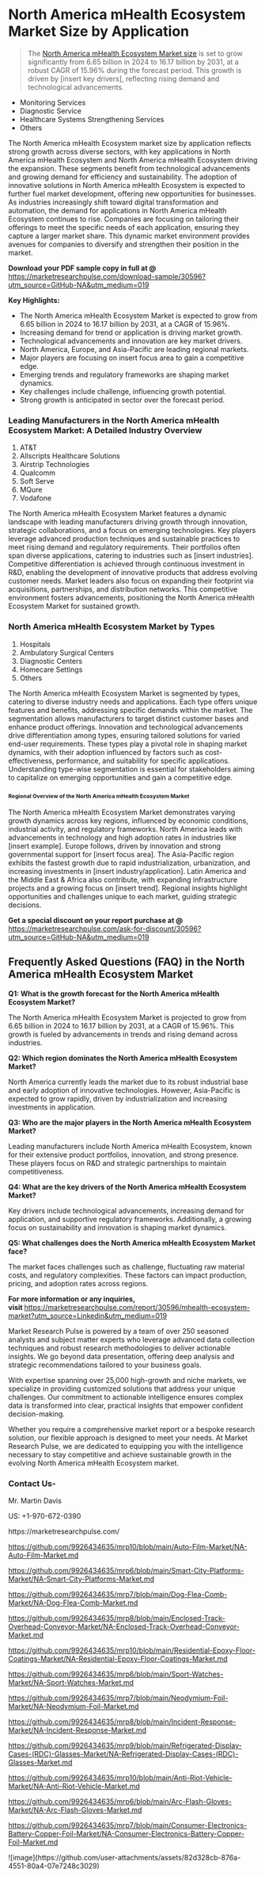 <h1>North America mHealth Ecosystem Market&nbsp;Size by Application</h1><blockquote><p>The <a href="https://marketresearchpulse.com/download-sample/30596?utm_source=GitHub-NA&amp;utm_medium=019">North America mHealth Ecosystem Market size</a> is set to grow significantly from 6.65 billion in 2024 to 16.17 billion by 2031, at a robust CAGR of 15.96% during the forecast period. This growth is driven by [insert key drivers], reflecting rising demand and technological advancements.</p></blockquote><ul><li>Monitoring Services <li> Diagnostic Service <li> Healthcare Systems Strengthening Services <li> Others</li></ul><p>The North America mHealth Ecosystem market size by application reflects strong growth across diverse sectors, with key applications in North America mHealth Ecosystem and North America mHealth Ecosystem driving the expansion. These segments benefit from technological advancements and growing demand for efficiency and sustainability. The adoption of innovative solutions in North America mHealth Ecosystem is expected to further fuel market development, offering new opportunities for businesses. As industries increasingly shift toward digital transformation and automation, the demand for applications in North America mHealth Ecosystem continues to rise. Companies are focusing on tailoring their offerings to meet the specific needs of each application, ensuring they capture a larger market share. This dynamic market environment provides avenues for companies to diversify and strengthen their position in the market.</p><p><strong>Download your PDF sample copy in full at @ </strong><a href="https://marketresearchpulse.com/download-sample/30596?utm_source=GitHub-NA&amp;utm_medium=019">https://marketresearchpulse.com/download-sample/30596?utm_source=GitHub-NA&amp;utm_medium=019</a></p><p><strong>Key Highlights: </strong></p><ul><li>The North America mHealth Ecosystem Market is expected to grow from 6.65 billion in 2024 to 16.17 billion by 2031, at a CAGR of 15.96%.</li><li>Increasing demand for trend or application is driving market growth.</li><li>Technological advancements and innovation are key market drivers.</li><li>North America, Europe, and Asia-Pacific are leading regional markets.</li><li>Major players are focusing on insert focus area to gain a competitive edge.</li><li>Emerging trends and regulatory frameworks are shaping market dynamics.</li><li>Key challenges include challenge, influencing growth potential.</li><li>Strong growth is anticipated in sector over the forecast period.</li></ul><h3>Leading Manufacturers in the North America mHealth Ecosystem Market: A Detailed Industry Overview</h3><ol><li>AT&T</li><li>Allscripts Healthcare Solutions</li><li>Airstrip Technologies</li><li>Qualcomm</li><li>Soft Serve</li><li>MQure</li><li>Vodafone</li></ol><div class="flex max-w-full flex-col flex-grow"><div class="min-h-8 text-message flex w-full flex-col items-end gap-2 whitespace-normal break-words [.text-message+&amp;]:mt-5" dir="auto" data-message-author-role="assistant" data-message-id="fd8432e4-4910-450d-b182-61b7bfb0a01f" data-message-model-slug="gpt-4o"><div class="flex w-full flex-col gap-1 empty:hidden first:pt-[3px]"><div class="markdown prose w-full break-words dark:prose-invert light"><p>The North America mHealth Ecosystem Market features a dynamic landscape with leading manufacturers driving growth through innovation, strategic collaborations, and a focus on emerging technologies. Key players leverage advanced production techniques and sustainable practices to meet rising demand and regulatory requirements. Their portfolios often span diverse applications, catering to industries such as [insert industries]. Competitive differentiation is achieved through continuous investment in R&amp;D, enabling the development of innovative products that address evolving customer needs. Market leaders also focus on expanding their footprint via acquisitions, partnerships, and distribution networks. This competitive environment fosters advancements, positioning the North America mHealth Ecosystem Market for sustained growth.</p></div></div></div></div><h3>North America mHealth Ecosystem Market by Types</h3><ol><li>Hospitals <li> Ambulatory Surgical Centers <li> Diagnostic Centers <li> Homecare Settings <li> Others</li></ol><div class="flex max-w-full flex-col flex-grow"><div class="min-h-8 text-message flex w-full flex-col items-end gap-2 whitespace-normal break-words [.text-message+&amp;]:mt-5" dir="auto" data-message-author-role="assistant" data-message-id="084470be-0bb7-4664-bddf-5156b4f41249" data-message-model-slug="gpt-4o-mini"><div class="flex w-full flex-col gap-1 empty:hidden first:pt-[3px]"><div class="markdown prose w-full break-words dark:prose-invert light"><p>The North America mHealth Ecosystem Market is segmented by types, catering to diverse industry needs and applications. Each type offers unique features and benefits, addressing specific demands within the market. The segmentation allows manufacturers to target distinct customer bases and enhance product offerings. Innovation and technological advancements drive differentiation among types, ensuring tailored solutions for varied end-user requirements. These types play a pivotal role in shaping market dynamics, with their adoption influenced by factors such as cost-effectiveness, performance, and suitability for specific applications. Understanding type-wise segmentation is essential for stakeholders aiming to capitalize on emerging opportunities and gain a competitive edge.</p></div></div></div></div><h3><span style="font-size: 11px;">Regional Overview of the North America mHealth Ecosystem Market</span></h3><div class="flex max-w-full flex-col flex-grow"><div class="min-h-8 text-message flex w-full flex-col items-end gap-2 whitespace-normal break-words [.text-message+&amp;]:mt-5" dir="auto" data-message-author-role="assistant" data-message-id="e9038762-ce64-4e30-91c9-9bd413514231" data-message-model-slug="gpt-4o-mini"><div class="flex w-full flex-col gap-1 empty:hidden first:pt-[3px]"><div class="markdown prose w-full break-words dark:prose-invert light"><p>The North America mHealth Ecosystem Market demonstrates varying growth dynamics across key regions, influenced by economic conditions, industrial activity, and regulatory frameworks. North America leads with advancements in technology and high adoption rates in industries like [insert example]. Europe follows, driven by innovation and strong governmental support for [insert focus area]. The Asia-Pacific region exhibits the fastest growth due to rapid industrialization, urbanization, and increasing investments in [insert industry/application]. Latin America and the Middle East &amp; Africa also contribute, with expanding infrastructure projects and a growing focus on [insert trend]. Regional insights highlight opportunities and challenges unique to each market, guiding strategic decisions.</p></div></div></div></div><p><strong>Get a special discount on your report purchase at @ </strong><a href="https://marketresearchpulse.com/ask-for-discount/30596?utm_source=GitHub-NA&amp;utm_medium=019">https://marketresearchpulse.com/ask-for-discount/30596?utm_source=GitHub-NA&amp;utm_medium=019</a></p><h2>Frequently Asked Questions (FAQ) in the North America mHealth Ecosystem Market</h2><p><strong>Q1: What is the growth forecast for the North America mHealth Ecosystem Market?</strong></p><p>The North America mHealth Ecosystem Market is projected to grow from 6.65 billion in 2024 to 16.17 billion by 2031, at a CAGR of 15.96%. This growth is fueled by advancements in trends and rising demand across industries.</p><p><strong>Q2: Which region dominates the North America mHealth Ecosystem Market?</strong></p><p>North America currently leads the market due to its robust industrial base and early adoption of innovative technologies. However, Asia-Pacific is expected to grow rapidly, driven by industrialization and increasing investments in application.</p><p><strong>Q3: Who are the major players in the North America mHealth Ecosystem Market?</strong></p><p>Leading manufacturers include North America mHealth Ecosystem, known for their extensive product portfolios, innovation, and strong presence. These players focus on R&amp;D and strategic partnerships to maintain competitiveness.</p><p><strong>Q4: What are the key drivers of the North America mHealth Ecosystem Market?</strong></p><p>Key drivers include technological advancements, increasing demand for application, and supportive regulatory frameworks. Additionally, a growing focus on sustainability and innovation is shaping market dynamics.</p><p><strong>Q5: What challenges does the North America mHealth Ecosystem Market face?</strong></p><p>The market faces challenges such as challenge, fluctuating raw material costs, and regulatory complexities. These factors can impact production, pricing, and adoption rates across regions.</p><p><strong>For more information or any inquiries, visit&nbsp;</strong><a href="https://marketresearchpulse.com/report/30596/mhealth-ecosystem-market?utm_source=Linkedin&utm_medium=019">https://marketresearchpulse.com/report/30596/mhealth-ecosystem-market?utm_source=Linkedin&utm_medium=019</a></p><p>Market Research Pulse is powered by a team of over 250 seasoned analysts and subject matter experts who leverage advanced data collection techniques and robust research methodologies to deliver actionable insights. We go beyond data presentation, offering deep analysis and strategic recommendations tailored to your business goals.</p><p>With expertise spanning over 25,000 high-growth and niche markets, we specialize in providing customized solutions that address your unique challenges. Our commitment to actionable intelligence ensures complex data is transformed into clear, practical insights that empower confident decision-making.</p><p>Whether you require a comprehensive market report or a bespoke research solution, our flexible approach is designed to meet your needs. At Market Research Pulse, we are dedicated to equipping you with the intelligence necessary to stay competitive and achieve sustainable growth in the evolving North America mHealth Ecosystem market.</p><h3><strong>Contact Us-</strong></h3><p>Mr. Martin Davis</p><p>US: +1-970-672-0390</p><p>https://marketresearchpulse.com/</p><p><a href="https://github.com/9926434635/mrp10/blob/main/Auto-Film-Market/NA-Auto-Film-Market.md">https://github.com/9926434635/mrp10/blob/main/Auto-Film-Market/NA-Auto-Film-Market.md</a></p><p><a href="https://github.com/9926434635/mrp6/blob/main/Smart-City-Platforms-Market/NA-Smart-City-Platforms-Market.md">https://github.com/9926434635/mrp6/blob/main/Smart-City-Platforms-Market/NA-Smart-City-Platforms-Market.md</a></p><p><a href="https://github.com/9926434635/mrp7/blob/main/Dog-Flea-Comb-Market/NA-Dog-Flea-Comb-Market.md">https://github.com/9926434635/mrp7/blob/main/Dog-Flea-Comb-Market/NA-Dog-Flea-Comb-Market.md</a></p><p><a href="https://github.com/9926434635/mrp8/blob/main/Enclosed-Track-Overhead-Conveyor-Market/NA-Enclosed-Track-Overhead-Conveyor-Market.md">https://github.com/9926434635/mrp8/blob/main/Enclosed-Track-Overhead-Conveyor-Market/NA-Enclosed-Track-Overhead-Conveyor-Market.md</a></p><p><a href="https://github.com/9926434635/mrp10/blob/main/Residential-Epoxy-Floor-Coatings-Market/NA-Residential-Epoxy-Floor-Coatings-Market.md">https://github.com/9926434635/mrp10/blob/main/Residential-Epoxy-Floor-Coatings-Market/NA-Residential-Epoxy-Floor-Coatings-Market.md</a></p><p><a href="https://github.com/9926434635/mrp6/blob/main/Sport-Watches-Market/NA-Sport-Watches-Market.md">https://github.com/9926434635/mrp6/blob/main/Sport-Watches-Market/NA-Sport-Watches-Market.md</a></p><p><a href="https://github.com/9926434635/mrp7/blob/main/Neodymium-Foil-Market/NA-Neodymium-Foil-Market.md">https://github.com/9926434635/mrp7/blob/main/Neodymium-Foil-Market/NA-Neodymium-Foil-Market.md</a></p><p><a href="https://github.com/9926434635/mrp8/blob/main/Incident-Response-Market/NA-Incident-Response-Market.md">https://github.com/9926434635/mrp8/blob/main/Incident-Response-Market/NA-Incident-Response-Market.md</a></p><p><a href="https://github.com/9926434635/mrp9/blob/main/Refrigerated-Display-Cases-(RDC)-Glasses-Market/NA-Refrigerated-Display-Cases-(RDC)-Glasses-Market.md">https://github.com/9926434635/mrp9/blob/main/Refrigerated-Display-Cases-(RDC)-Glasses-Market/NA-Refrigerated-Display-Cases-(RDC)-Glasses-Market.md</a></p><p><a href="https://github.com/9926434635/mrp10/blob/main/Anti-Riot-Vehicle-Market/NA-Anti-Riot-Vehicle-Market.md">https://github.com/9926434635/mrp10/blob/main/Anti-Riot-Vehicle-Market/NA-Anti-Riot-Vehicle-Market.md</a></p><p><a href="https://github.com/9926434635/mrp6/blob/main/Arc-Flash-Gloves-Market/NA-Arc-Flash-Gloves-Market.md">https://github.com/9926434635/mrp6/blob/main/Arc-Flash-Gloves-Market/NA-Arc-Flash-Gloves-Market.md</a></p><p><a href="https://github.com/9926434635/mrp7/blob/main/Consumer-Electronics-Battery-Copper-Foil-Market/NA-Consumer-Electronics-Battery-Copper-Foil-Market.md">https://github.com/9926434635/mrp7/blob/main/Consumer-Electronics-Battery-Copper-Foil-Market/NA-Consumer-Electronics-Battery-Copper-Foil-Market.md</a></p>
![image](https://github.com/user-attachments/assets/82d328cb-876a-4551-80a4-07e7248c3029)
